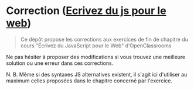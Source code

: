 # Correction ([Ecrivez du js pour le web](https://openclassrooms.com/fr/courses/5543061-ecrivez-du-javascript-pour-le-web))

>Ce dépôt propose les corrections aux exercices de fin de chapitre du cours "Écrivez du JavaScript pour le Web" d'OpenClassrooms

Ne pas hésiter à proposer des modifications si vous trouvez une meilleure solution ou une erreur dans ces corrections.

N. B. Même si des syntaxes JS alternatives existent, il s'agit ici d'utiliser au maximum celles proposées dans le chapitre concerné par l'exercice.

